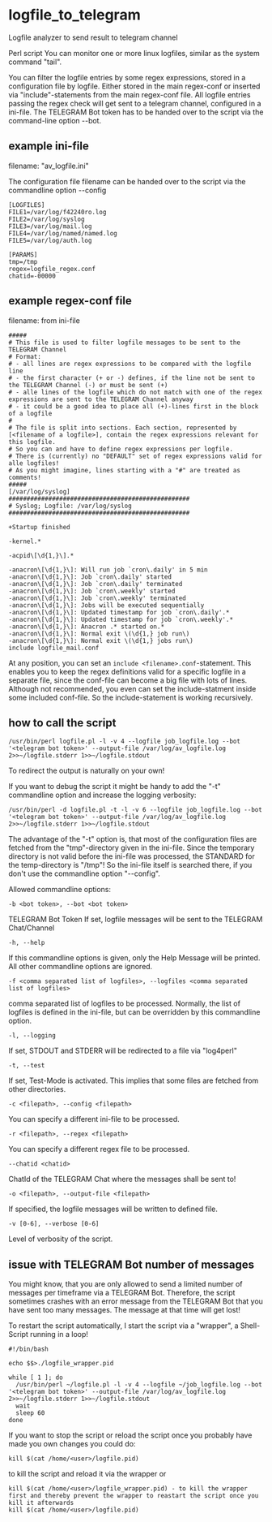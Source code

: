 # logfile_to_telegram
Logfile analyzer to send result to telegram channel

Perl script
You can monitor one or more linux logfiles, similar as the system command "tail".

You can filter the logfile entries by some regex expressions, stored in a configuration file by logfile. Either stored in the main regex-conf or inserted via "include"-statements from the main regex-conf file.
All logfile entries passing the regex check will get sent to a telegram channel, configured in a ini-file.
The TELEGRAM Bot token has to be handed over to the script via the command-line option --bot.

## example ini-file

filename: "av_logfile.ini"

The configuration file filename can be handed over to the script via the commandline option --config <filename including path>

```
[LOGFILES]
FILE1=/var/log/f42240ro.log
FILE2=/var/log/syslog
FILE3=/var/log/mail.log
FILE4=/var/log/named/named.log
FILE5=/var/log/auth.log

[PARAMS]
tmp=/tmp
regex=logfile_regex.conf
chatid=-00000
```

## example regex-conf file
filename: from ini-file
```
#####
# This file is used to filter logfile messages to be sent to the TELEGRAM Channel
# Format:
# - all lines are regex expressions to be compared with the logfile line
# - the first character (+ or -) defines, if the line not be sent to the TELEGRAM Channel (-) or must be sent (+)
# - alle lines of the logfile which do not match with one of the regex expressions are sent to the TELEGRAM Channel anyway
# - it could be a good idea to place all (+)-lines first in the block of a logfile
#
# The file is split into sections. Each section, represented by [<filename of a logfile>], contain the regex expressions relevant for this logfile.
# So you can and have to define regex expressions per logfile.
# There is (currently) no "DEFAULT" set of regex expressions valid for alle logfiles!
# As you might imagine, lines starting with a "#" are treated as comments!
#####
[/var/log/syslog]
##################################################
# Syslog; Logfile: /var/log/syslog
##################################################

+Startup finished

-kernel.*

-acpid\[\d{1,}\].*

-anacron\[\d{1,}\]: Will run job `cron\.daily' in 5 min
-anacron\[\d{1,}\]: Job `cron\.daily' started
-anacron\[\d{1,}\]: Job `cron\.daily' terminated
-anacron\[\d{1,}\]: Job `cron\.weekly' started
-anacron\[\d{1,}\]: Job `cron\.weekly' terminated
-anacron\[\d{1,}\]: Jobs will be executed sequentially
-anacron\[\d{1,}\]: Updated timestamp for job `cron\.daily'.*
-anacron\[\d{1,}\]: Updated timestamp for job `cron\.weekly'.*
-anacron\[\d{1,}\]: Anacron .* started on.*
-anacron\[\d{1,}\]: Normal exit \(\d{1,} job run\)
-anacron\[\d{1,}\]: Normal exit \(\d{1,} jobs run\)
include logfile_mail.conf
```

At any position, you can set an ```include <filename>.conf```-statement. This enables you to keep the regex definitions valid for a specific logfile in a separate file, since the conf-file can become a big file with lots of lines.
Although not recommended, you even can set the include-statment inside some included conf-file. So the include-statement is working recursively.


## how to call the script
```
/usr/bin/perl logfile.pl -l -v 4 --logfile job_logfile.log --bot '<telegram bot token>' --output-file /var/log/av_logfile.log 2>>~/logfile.stderr 1>>~/logfile.stdout
```
To redirect the output is naturally on your own!

If you want to debug the script it might be handy to add the "-t" commandline option and increase the logging verbosity:
```
/usr/bin/perl -d logfile.pl -t -l -v 6 --logfile job_logfile.log --bot '<telegram bot token>' --output-file /var/log/av_logfile.log 2>>~/logfile.stderr 1>>~/logfile.stdout
```
The advantage of the "-t" option is, that most of the configuration files are fetched from the "tmp"-directory given in the ini-file.
Since the temporary directory is not valid before the ini-file was processed, the STANDARD for the temp-directory is "/tmp"! So the ini-file itself is searched there, if you don't use the commandline option "--config".

Allowed commandline options:

```
-b <bot token>, --bot <bot token>
```
TELEGRAM Bot Token
If set, logfile messages will be sent to the TELEGRAM Chat/Channel

```
-h, --help
```
If this commandline options is given, only the Help Message will be printed. All other commandline options are ignored.

```
-f <comma separated list of logfiles>, --logfiles <comma separated list of logfiles>
```
comma separated list of logfiles to be processed.
Normally, the list of logfiles is defined in the ini-file, but can be overridden by this commandline option.

```
-l, --logging
```
If set, STDOUT and STDERR will be redirected to a file via "log4perl"

```
-t, --test
```
If set, Test-Mode is activated. This implies that some files are fetched from other directories.

```
-c <filepath>, --config <filepath>
```
You can specify a different ini-file to be processed.

```
-r <filepath>, --regex <filepath>
```
You can specify a different regex file to be processed.

```
--chatid <chatid>
```
ChatId of the TELEGRAM Chat where the messages shall be sent to!

```
-o <filepath>, --output-file <filepath>
```
If specified, the logfile messages will be written to defined file.

```
-v [0-6], --verbose [0-6]
```
Level of verbosity of the script.

## issue with TELEGRAM Bot number of messages
You might know, that you are only allowed to send a limited number of messages per timeframe via a TELEGRAM Bot.
Therefore, the script sometimes crashes with an error message from the TELEGRAM Bot that you have sent too many messages. The message at that time will get lost!

To restart the script automatically, I start the script via a "wrapper", a Shell-Script running in a loop!
```
#!/bin/bash

echo $$>./logfile_wrapper.pid

while [ 1 ]; do
  /usr/bin/perl ~/logfile.pl -l -v 4 --logfile ~/job_logfile.log --bot '<telegram bot token>' --output-file /var/log/av_logfile.log 2>>~/logfile.stderr 1>>~/logfile.stdout
  wait
  sleep 60
done
```
If you want to stop the script or reload the script once you probably have made you own changes you could do:
```
kill $(cat /home/<user>/logfile.pid)
```
to kill the script and reload it via the wrapper or
```
kill $(cat /home/<user>/logfile_wrapper.pid) - to kill the wrapper first and thereby prevent the wrapper to reastart the script once you kill it afterwards
kill $(cat /home/<user>/logfile.pid)
```

